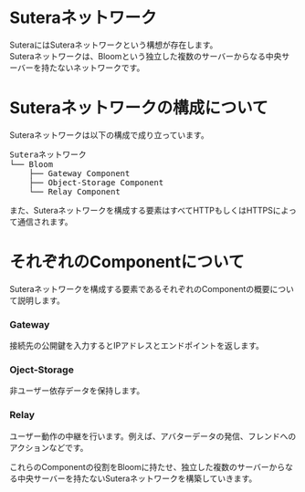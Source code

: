 # Suteraネットワーク  
SuteraにはSuteraネットワークという構想が存在します。  
Suteraネットワークは、Bloomという独立した複数のサーバーからなる中央サーバーを持たないネットワークです。  

# Suteraネットワークの構成について  
Suteraネットワークは以下の構成で成り立っています。  
<pre>
Suteraネットワーク
└── Bloom
    ├── Gateway Component
    ├── Object-Storage Component
    └── Relay Component
</pre>
また、Suteraネットワークを構成する要素はすべてHTTPもしくはHTTPSによって通信されます。  

# それぞれのComponentについて  
Suteraネットワークを構成する要素であるそれぞれのComponentの概要について説明します。  
### Gateway  
接続先の公開鍵を入力するとIPアドレスとエンドポイントを返します。  
### Oject-Storage  
非ユーザー依存データを保持します。  
### Relay  
ユーザー動作の中継を行います。例えば、アバターデータの発信、フレンドへのアクションなどです。  

これらのComponentの役割をBloomに持たせ、独立した複数のサーバーからなる中央サーバーを持たないSuteraネットワークを構築していきます。  
